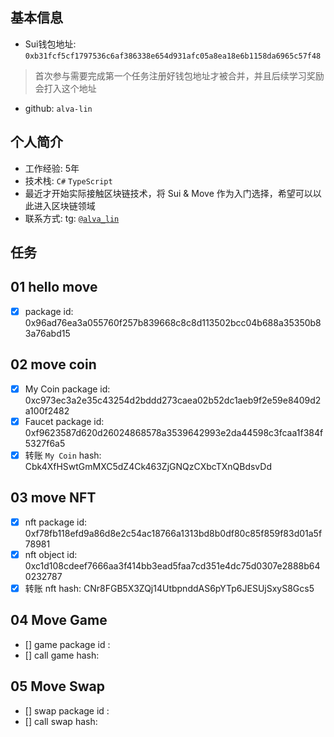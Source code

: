 ## 基本信息
- Sui钱包地址: `0xb31fcf5cf1797536c6af386338e654d931afc05a8ea18e6b1158da6965c57f48`
> 首次参与需要完成第一个任务注册好钱包地址才被合并，并且后续学习奖励会打入这个地址
- github: `alva-lin`

## 个人简介
- 工作经验: 5年
- 技术栈: `C#` `TypeScript`
- 最近才开始实际接触区块链技术，将 Sui & Move 作为入门选择，希望可以以此进入区块链领域
- 联系方式: tg: [`@alva_lin`](https://t.me/alva_lin)

## 任务

##   01 hello move
- [x] package id: 0x96ad76ea3a055760f257b839668c8c8d113502bcc04b688a35350b83a76abd15

##   02 move coin
- [x] My Coin package id: 0xc973ec3a2e35c43254d2bddd273caea02b52dc1aeb9f2e59e8409d2a100f2482
- [x] Faucet package id: 0xf9623587d620d26024868578a3539642993e2da44598c3fcaa1f384f5327f6a5
- [x] 转账 `My Coin` hash: Cbk4XfHSwtGmMXC5dZ4Ck463ZjGNQzCXbcTXnQBdsvDd

##   03 move NFT
- [x] nft package id: 0xf78fb118efd9a86d8e2c54ac18766a1313bd8b0df80c85f859f83d01a5f78981
- [x] nft object id: 0xc1d108cdeef7666aa3f414bb3ead5faa7cd351e4dc75d0307e2888b640232787
- [x] 转账 nft hash: CNr8FGB5X3ZQj14UtbpnddAS6pYTp6JESUjSxyS8Gcs5

##   04 Move Game
- [] game package id :
- [] call game hash:

##   05 Move Swap
- [] swap package id :
- [] call swap hash:
